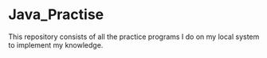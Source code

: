 # Java_Practise
This repository consists of all the practice programs I do on my local system to implement my knowledge. 
